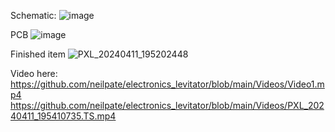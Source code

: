 Schematic:
![image](https://github.com/neilpate/electronics_levitator/assets/7802334/7011e1a2-f272-481f-99ba-4aca43088b65)



PCB
![image](https://github.com/neilpate/electronics_levitator/assets/7802334/1636eba7-c897-43f7-a720-5b3e442a12e4)

Finished item
![PXL_20240411_195202448](https://github.com/neilpate/electronics_levitator/assets/7802334/aad19313-97cb-451c-889b-696e22cf52ff)



Video here: 
https://github.com/neilpate/electronics_levitator/blob/main/Videos/Video1.mp4
https://github.com/neilpate/electronics_levitator/blob/main/Videos/PXL_20240411_195410735.TS.mp4
